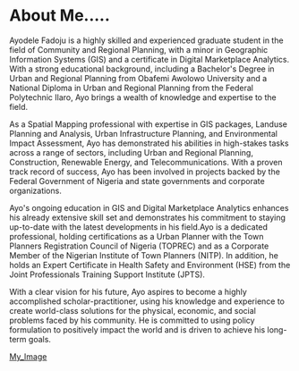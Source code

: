 # About Me.....
Ayodele Fadoju is a highly skilled and experienced graduate student in the field of Community and Regional Planning, with a minor in Geographic Information Systems (GIS) and a certificate in Digital Marketplace Analytics. With a strong educational background, including a Bachelor's Degree in Urban and Regional Planning from Obafemi Awolowo University and a National Diploma in Urban and Regional Planning from the Federal Polytechnic Ilaro, Ayo brings a wealth of knowledge and expertise to the field.

As a Spatial Mapping professional with expertise in GIS packages, Landuse Planning and Analysis, Urban Infrastructure Planning, and Environmental Impact Assessment, Ayo has demonstrated his abilities in high-stakes tasks across a range of sectors, including Urban and Regional Planning, Construction, Renewable Energy, and Telecommunications. With a proven track record of success, Ayo has been involved in projects backed by the Federal Government of Nigeria and state governments and corporate organizations.

Ayo's ongoing education in GIS and Digital Marketplace Analytics enhances his already extensive skill set and demonstrates his commitment to staying up-to-date with the latest developments in his field.Ayo is a dedicated professional, holding certifications as a Urban Planner with the Town Planners Registration Council of Nigeria (TOPREC) and as a Corporate Member of the Nigerian Institute of Town Planners (NITP). In addition, he holds an Expert Certificate in Health Safety and Environment (HSE) from the Joint Professionals Training Support Institute (JPTS).

With a clear vision for his future, Ayo aspires to become a highly accomplished scholar-practitioner, using his knowledge and experience to create world-class solutions for the physical, economic, and social problems faced by his community. He is committed to using policy formulation to positively impact the world and is driven to achieve his long-term goals.

[My_Image](About_me/Ayo.jpg)
